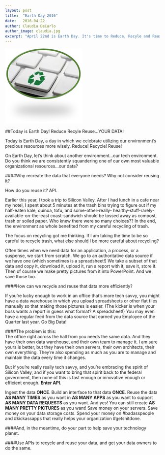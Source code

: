 ```yaml
---
layout: post
title:  "Earth Day 2016"
date:   2016-04-22
author: Claudia DeCarlo
author_image: claudia.jpg
excerpt: "April 22nd is Earth Day. It's time to Reduce, Recyle and Reuse one of our most valuable organizational resources...our data!"
---
```

![HEADER IMAGE](/assets/blog/earthday/rrryourdata.png)

##Today is Earth Day! Reduce Recyle Reuse...YOUR DATA!

Today is Earth Day, a day in which we celebrate utilizing our environment’s precious resources more wisely. Reduce! Recycle! Reuse!

On Earth Day, let’s think about another environment…our tech environment.  Do you think we are consistently squandering one of our own most valuable organizational resources…our data?  

####Why recreate the data that everyone needs?  Why not consider reusing it?  

How do you reuse it?  API.

Earlier this year, I took a trip to Silicon Valley.  After I had lunch in a cafe near my hotel, I spent about 5 minutes at the trash bins trying to figure out if my half-eaten kale, quinoa, tofu, and some-other-really- healthy-stuff-rarely-available-on-the-east coast-sandwich should be tossed away as compost, trash or soiled paper.  Who knew there were so many choices?? In the end, the environment as whole benefited from my careful recycling of trash.

The focus on recycling got me thinking.  If I am taking the time to be so careful to recycle trash, what else should I be more careful about recycling?  

Often times when we need data for an application, a process, or a suspense, we start from scratch.  We go to an authoritative data source if we have one (which sometimes is a spreadsheet!)  We take a subset of that data and copy it, download it, upload it, run a report with it, save it, store it.  Then of course we make pretty pictures from it into PowerPoint.  And we save those too.

####How can we recycle and reuse that data more efficiently?

If you’re lucky enough to work in an office that’s more tech savvy, you might have a data warehouse in which you upload spreadsheets or other flat files manually so that making those pictures is easier.  (The kicker is when your boss wants a report in guess what format? A spreadsheet!)  You may even have a regular feed from the data source that earned you Employee of the Quarter last year.  Go Big Data!  

####The problem is this:  
The office right across the hall from you needs the same data.  And they have their own data warehouse, and their own team to manage it.  I am sure yours is better, but they have their own servers, their own architects, their own everything.  They’re also spending as much as you are to manage and maintain the data every time it changes.  

But if you’re really really tech savvy, and you’re embracing the spirit of Silicon Valley, and if you want to bring that spirit back to the federal government, then none of this is fast enough or innovative enough or efficient enough.  **Enter API**.

Ingest the data **ONCE**.  Build an interface to that data **ONCE**.  Reuse the data **AS MANY TIMES** as you want in **AS MANY APPS** as you want to support **AS MANY DATA REQUESTS** as you want.  And yes! You can still create **AS MANY PRETTY PICTURES** as you want!  Save money on your servers.  Save money on your data storage costs. Spend your money on #badasspeople and #kickassapps that really helps your organization #getshitdone.

####And, in the meantime, do your part to help save your technology planet.  

####Use APIs to recycle and reuse your data, and get your data owners to do the same.
